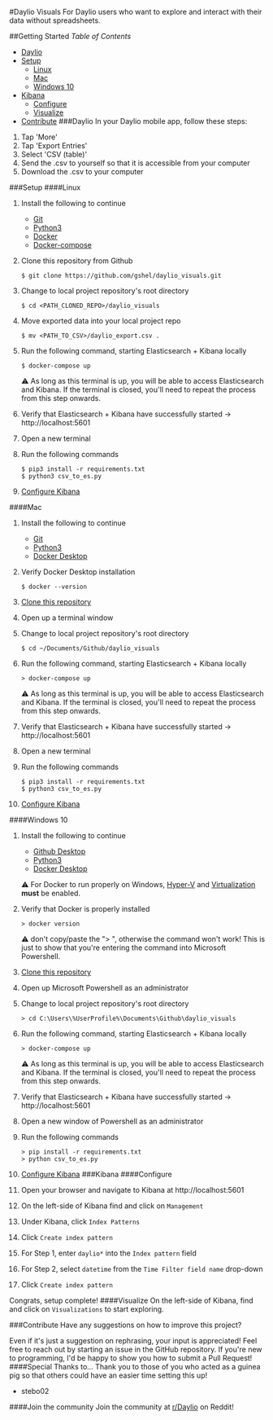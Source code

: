 #Daylio Visuals
For Daylio users who want to explore and interact with their data without spreadsheets.

##Getting Started
_Table of Contents_
* [Daylio](README.md#daylio)
* [Setup](README.md#setup)
    * [Linux](README.md#linux)
    * [Mac](README.md#mac)
    * [Windows 10](README.md#windows-10)
* [Kibana](README.md#kibana)
    * [Configure](README.md#configure)
    * [Visualize](README.md#visualize)
* [Contribute](README.md#contribute)
###Daylio
In your Daylio mobile app, follow these steps:
1. Tap 'More'
2. Tap 'Export Entries'
3. Select 'CSV (table)'
4. Send the .csv to yourself so that it is accessible from your computer
5. Download the .csv to your computer

###Setup
####Linux
1. Install the following to continue
    * [Git](https://git-scm.com/book/en/v2/Getting-Started-Installing-Git/#_installing_on_linux)
    * [Python3](https://realpython.com/installing-python/#linux)
    * [Docker](https://docs.docker.com/install/)
    * [Docker-compose](https://docs.docker.com/compose/install/)
    
2. Clone this repository from Github
    
    ```$ git clone https://github.com/gshel/daylio_visuals.git```
    
3. Change to local project repository's root directory 
    
    ```$ cd <PATH_CLONED_REPO>/daylio_visuals```
    
4. Move exported data into your local project repo 
    
    ```$ mv <PATH_TO_CSV>/daylio_export.csv .```
    
5. Run the following command, starting Elasticsearch + Kibana locally 
    
    ```$ docker-compose up```
    
    :warning: As long as this terminal is up, you will be able to access Elasticsearch and Kibana. If the terminal is closed, you'll need to repeat the process from this step onwards. 

6. Verify that Elasticsearch + Kibana have successfully started -> http://localhost:5601

7. Open a new terminal

8. Run the following commands 
    
    ```
    $ pip3 install -r requirements.txt 
    $ python3 csv_to_es.py
   ```
    
9. [Configure Kibana](README.md#kibana)

####Mac
1. Install the following to continue
    * [Git](https://help.github.com/en/desktop/getting-started-with-github-desktop/installing-github-desktop)
    * [Python3](https://realpython.com/installing-python/#macos-mac-os-x)
    * [Docker Desktop](https://docs.docker.com/docker-for-mac/install/)

2. Verify Docker Desktop installation

    ```$ docker --version```

3. [Clone this repository](https://help.github.com/en/desktop/contributing-to-projects/cloning-a-repository-from-github-to-github-desktop)

4. Open up a terminal window

5. Change to local project repository's root directory
    
    ```$ cd ~/Documents/Github/daylio_visuals```
    
6. Run the following command, starting Elasticsearch + Kibana locally 
    
    ```> docker-compose up```
    
    :warning: As long as this terminal is up, you will be able to access Elasticsearch and Kibana. If the terminal is closed, you'll need to repeat the process from this step onwards. 

7. Verify that Elasticsearch + Kibana have successfully started -> http://localhost:5601

8. Open a new terminal

9. Run the following commands 
    
    ```
    $ pip3 install -r requirements.txt 
    $ python3 csv_to_es.py
   ```
    
10. [Configure Kibana](README.md#kibana)

####Windows 10
1. Install the following to continue
    * [Github Desktop](https://help.github.com/en/desktop/getting-started-with-github-desktop/installing-github-desktop)
    * [Python3](https://www.microsoft.com/en-us/p/python-37/9nj46sx7x90p)
    * [Docker Desktop](https://docs.docker.com/docker-for-windows/install/)
    
    :warning: For Docker to run properly on Windows, [Hyper-V](https://docs.microsoft.com/en-us/virtualization/hyper-v-on-windows/quick-start/enable-hyper-v) and [Virtualization](https://docs.docker.com/docker-for-windows/troubleshoot/#virtualization-must-be-enabled) **must** be enabled.
2. Verify that Docker is properly installed

    ```> docker version```
    
    :warning:  don't copy/paste the "> ", otherwise the command won't work! This is just to show that you're entering the command into Microsoft Powershell.

3. [Clone this repository](https://help.github.com/en/desktop/contributing-to-projects/cloning-a-repository-from-github-to-github-desktop)
    
4. Open up Microsoft Powershell as an administrator
 
5. Change to local project repository's root directory
    
    ```> cd C:\Users\%UserProfile%\Documents\Github\daylio_visuals```
    
6. Run the following command, starting Elasticsearch + Kibana locally 
    
    ```> docker-compose up```
    
    :warning: As long as this terminal is up, you will be able to access Elasticsearch and Kibana. If the terminal is closed, you'll need to repeat the process from this step onwards. 
 
7. Verify that Elasticsearch + Kibana have successfully started -> http://localhost:5601

8. Open a new window of Powershell as an administrator

9. Run the following commands 
    
    ```
    > pip install -r requirements.txt 
    > python csv_to_es.py
   ```
    
10. [Configure Kibana](README.md#kibana)
###Kibana
####Configure
1. Open your browser and navigate to Kibana at http://localhost:5601
2. On the left-side of Kibana find and click on `Management`
3. Under Kibana, click `Index Patterns`
4. Click `Create index pattern`
5. For Step 1, enter `daylio*` into the `Index pattern` field
6. For Step 2, select `datetime` from the `Time Filter field name` drop-down
7. Click `Create index pattern`

Congrats, setup complete! 
####Visualize
On the left-side of Kibana, find and click on `Visualizations` to start exploring.

###Contribute
Have any suggestions on how to improve this project? 

Even if it's just a suggestion on rephrasing, your input is appreciated! Feel free to reach out by starting an issue in the GitHub repository. If you're new to programming, I'd be happy to show you how to submit a Pull Request! 
####Special Thanks to...
Thank you to those of you who acted as a guinea pig so that others could have an easier time setting this up!
* stebo02

####Join the community
Join the community at [r/Daylio](https://www.reddit.com/r/daylio) on Reddit!